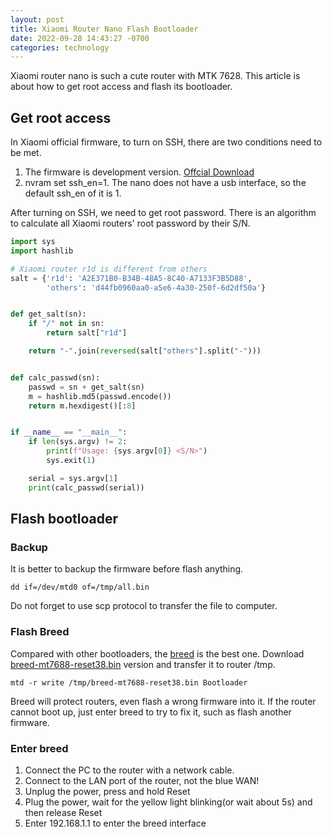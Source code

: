 ```yaml
---
layout: post
title: Xiaomi Router Nano Flash Bootloader
date: 2022-09-28 14:43:27 -0700
categories: technology
---
```


Xiaomi router nano is such a cute router with MTK 7628. This article is about how to get root access and flash its bootloader.

## Get root access

In Xiaomi official firmware, to turn on SSH, there are two conditions need to be met.

1. The firmware is development version. [Offcial Download](https://www1.miwifi.com/miwifi_download.html)
2. nvram set ssh_en=1. The nano does not have a usb interface, so the default ssh_en of it is 1.

After turning on SSH, we need to get root password. There is an algorithm to calculate all Xiaomi routers' root password by their S/N.

```python
import sys
import hashlib

# Xiaomi router r1d is different from others
salt = {'r1d': 'A2E371B0-B34B-48A5-8C40-A7133F3B5D88',
        'others': 'd44fb0960aa0-a5e6-4a30-250f-6d2df50a'}


def get_salt(sn):
    if "/" not in sn:
        return salt["r1d"]

    return "-".join(reversed(salt["others"].split("-")))


def calc_passwd(sn):
    passwd = sn + get_salt(sn)
    m = hashlib.md5(passwd.encode())
    return m.hexdigest()[:8]


if __name__ == "__main__":
    if len(sys.argv) != 2:
        print(f"Usage: {sys.argv[0]} <S/N>")
        sys.exit(1)

    serial = sys.argv[1]
    print(calc_passwd(serial))

```

## Flash bootloader

### Backup

It is better to backup the firmware before flash anything.

```shell
dd if=/dev/mtd0 of=/tmp/all.bin
```

Do not forget to use scp protocol to transfer the file to computer.

### Flash Breed

Compared with other bootloaders, the [breed](https://breed.hackpascal.net) is the best one. Download [breed-mt7688-reset38.bin](https://breed.hackpascal.net/breed-mt7688-reset38.bin) version and transfer it to router /tmp.

```shell
mtd -r write /tmp/breed-mt7688-reset38.bin Bootloader
```

Breed will protect routers, even flash a wrong firmware into it. If the router cannot boot up, just enter breed to try to fix it, such as flash another firmware.

### Enter breed

1. Connect the PC to the router with a network cable.
2. Connect to the LAN port of the router, not the blue WAN!
3. Unplug the power, press and hold Reset
4. Plug the power, wait for the yellow light blinking(or wait about 5s) and then release Reset
5. Enter 192.168.1.1 to enter the breed interface

